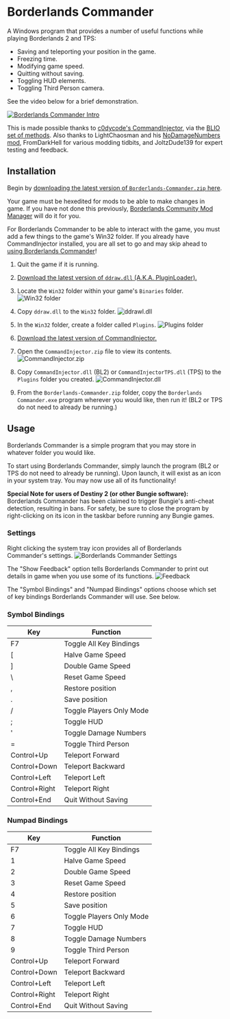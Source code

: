 # Borderlands Commander
A Windows program that provides a number of useful functions while playing Borderlands 2 and TPS:
* Saving and teleporting your position in the game.
* Freezing time.
* Modifying game speed.
* Quitting without saving.
* Toggling HUD elements.
* Toggling Third Person camera.

See the video below for a brief demonstration.

[![Borderlands Commander Intro](https://i.imgur.com/ZY1nw1z.jpg)](https://youtu.be/ftfeGFUteWI)

This is made possible thanks to [c0dycode's CommandInjector](https://github.com/c0dycode/BL-CommandInjector), via the [BLIO set of methods](https://github.com/mopioid/BLIO). Also thanks to LightChaosman and his [NoDamageNumbers mod](https://github.com/BLCM/BLCMods/blob/master/Borderlands%202%20mods/LightChaosman/NoDamageNumbers.txt), FromDarkHell for various modding tidbits, and JoltzDude139 for expert testing and feedback.

## Installation

Begin by [downloading the latest version of `Borderlands-Commander.zip` here](https://github.com/mopioid/Borderlands-Commander/releases).

Your game must be hexedited for mods to be able to make changes in game. If you have not done this previously, [Borderlands Community Mod Manager](https://github.com/BLCM/BLCMods/wiki/Borderlands-Community-Mod-Manager) will do it for you.

For Borderlands Commander to be able to interact with the game, you must add a few things to the game's Win32 folder. If you already have CommandInjector installed, you are all set to go and may skip ahead to [using Borderlands Commander](#usage)!

1. Quit the game if it is running.
2. [Download the latest version of `ddraw.dll` (A.K.A. PluginLoader).](https://github.com/c0dycode/BorderlandsPluginLoader/releases)
3. Locate the `Win32` folder within your game's `Binaries` folder. ![Win32 folder](https://i.imgur.com/t6OI06l.png)

4. Copy `ddraw.dll` to the `Win32` folder. ![ddrawl.dll](https://i.imgur.com/FHfiSqg.png)

5. In the `Win32` folder, create a folder called `Plugins`. ![Plugins folder](https://i.imgur.com/CDdoKDs.png)

7. [Download the latest version of CommandInjector.](https://github.com/c0dycode/BL-CommandInjector/blob/master/CommandInjector.zip)

6. Open the `CommandInjector.zip` file to view its contents. ![CommandInjector.zip](https://i.imgur.com/r1I3b26.png)

7. Copy `CommandInjector.dll` (BL2) or `CommandInjectorTPS.dll` (TPS) to the `Plugins` folder you created. ![CommandInjector.dll](https://i.imgur.com/U9OSqcV.png)

8. From the `Borderlands-Commander.zip` folder, copy the `Borderlands Commander.exe` program wherever you would like, then run it! (BL2 or TPS do not need to already be running.)

## Usage

Borderlands Commander is a simple program that you may store in whatever folder you would like.

To start using Borderlands Commander, simply launch the program (BL2 or TPS do not need to already be running). Upon launch, it will exist as an icon in your system tray. You may now use all of its functionality!

**Special Note for users of Destiny 2 (or other Bungie software):** Borderlands Commander has been claimed to trigger Bungie's anti-cheat detection, resulting in bans. For safety, be sure to close the program by right-clicking on its icon in the taskbar before running any Bungie games.

### Settings

Right clicking the system tray icon provides all of Borderlands Commander's settings. ![Borderlands Commander Settings](https://i.imgur.com/SiXMOIU.png)

The "Show Feedback" option tells Borderlands Commander to print out details in game when you use some of its functions.
![Feedback](https://i.imgur.com/2m4RA4x.png)

The "Symbol Bindings" and "Numpad Bindings" options choose which set of key bindings Borderlands Commander will use. See below.

### Symbol Bindings

| Key  | Function |
| ------------- | ------------- |
| F7 | Toggle All Key Bindings  |
| \[ | Halve Game Speed  |
| \] | Double Game Speed  |
| \\ | Reset Game Speed  |
| ,  | Restore position  |
| .  | Save position  |
| /  | Toggle Players Only Mode  |
| ;  | Toggle HUD  |
| '  | Toggle Damage Numbers  |
| =  | Toggle Third Person  |
| Control+Up | Teleport Forward  |
| Control+Down | Teleport Backward  |
| Control+Left | Teleport Left  |
| Control+Right | Teleport Right  |
| Control+End | Quit Without Saving  |

### Numpad Bindings

| Key  | Function |
| ------------- | ------------- |
| F7 | Toggle All Key Bindings  |
| 1  | Halve Game Speed  |
| 2  | Double Game Speed  |
| 3  | Reset Game Speed  |
| 4  | Restore position  |
| 5  | Save position  |
| 6  | Toggle Players Only Mode  |
| 7  | Toggle HUD  |
| 8  | Toggle Damage Numbers  |
| 9  | Toggle Third Person  |
| Control+Up | Teleport Forward  |
| Control+Down | Teleport Backward  |
| Control+Left | Teleport Left  |
| Control+Right | Teleport Right  |
| Control+End | Quit Without Saving  |
